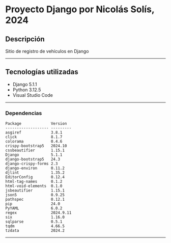 # Proyecto Django por Nicolás Solís, 2024

## Descripción
Sitio de registro de vehículos en Django

---
## Tecnologías utilizadas
- Django 5.1.1
- Python 3.12.5
- Visual Studio Code

---
### Dependencias
    Package             Version
    ------------------- ---------
    asgiref             3.8.1
    click               8.1.7
    colorama            0.4.6
    crispy-bootstrap5   2024.10
    cssbeautifier       1.15.1
    Django              5.1.1
    django-bootstrap5   24.3
    django-crispy-forms 2.3
    django-environ      0.11.2
    djlint              1.35.2
    EditorConfig        0.12.4
    html-tag-names      0.1.2
    html-void-elements  0.1.0
    jsbeautifier        1.15.1
    json5               0.9.25
    pathspec            0.12.1
    pip                 24.0
    PyYAML              6.0.2
    regex               2024.9.11
    six                 1.16.0
    sqlparse            0.5.1
    tqdm                4.66.5
    tzdata              2024.2
---